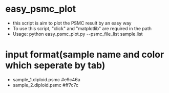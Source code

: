 # easy_psmc_plot

* this script is aim to plot the PSMC result by an easy way
* To use this script, "click" and "matplotlib" are required in the path
* Usage: python easy_psmc_plot.py --psmc_file_list sample.list

# input format(sample name and color which seperate by tab)
* sample_1.diploid.psmc	#e9c46a
* sample_2.diploid.psmc	#ff7c7c
